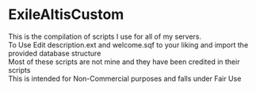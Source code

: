 # ExileAltisCustom
This is the compilation of scripts I use for all of my servers.<br>
To Use Edit description.ext and welcome.sqf to your liking and import the provided database structure<br>
Most of these scripts are not mine and they have been credited in their scripts<br>
This is intended for Non-Commercial purposes and falls under Fair Use
